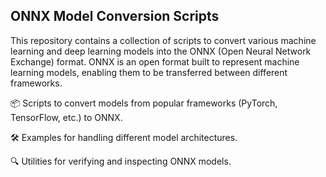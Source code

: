 ## ONNX Model Conversion Scripts

This repository contains a collection of scripts to convert various machine learning and deep learning models into the ONNX (Open Neural Network Exchange) format.
ONNX is an open format built to represent machine learning models, enabling them to be transferred between different frameworks.

📦 Scripts to convert models from popular frameworks (PyTorch, TensorFlow, etc.) to ONNX.

🛠 Examples for handling different model architectures.

🔍 Utilities for verifying and inspecting ONNX models.
